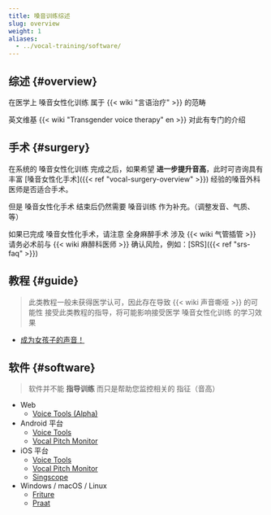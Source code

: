 ```yaml
---
title: 嗓音训练综述
slug: overview
weight: 1
aliases:
  - ../vocal-training/software/
---
```


## 综述 {#overview}

在医学上 嗓音女性化训练 属于 {{< wiki "言语治疗" >}} 的范畴

英文维基 {{< wiki "Transgender voice therapy" en >}} 对此有专门的介绍

## 手术 {#surgery}

在系统的 嗓音女性化训练 完成之后，如果希望 **进一步提升音高**，此时可咨询具有丰富 [嗓音女性化手术]({{< ref "vocal-surgery-overview" >}}) 经验的嗓音外科医师是否适合手术。

但是 嗓音女性化手术 结束后仍然需要 嗓音训练 作为补充。（调整发音、气质、等）

如果已完成 嗓音女性化手术，请注意 全身麻醉手术 涉及 {{< wiki 气管插管 >}} 请务必术前与 {{< wiki 麻醉科医师 >}} 确认风险，例如：[SRS]({{< ref "srs-faq" >}})

## 教程 {#guide}

> 此类教程一般未获得医学认可，因此存在导致 {{< wiki 声音嘶哑 >}} 的可能性
> 接受此类教程的指导，将可能影响接受医学 嗓音女性化训练 的学习效果

- [成为女孩子的声音！](https://vocal.mtf.wiki)

## 软件 {#software}

> 软件并不能 **指导训练** 而只是帮助您监控相关的 指征（音高）

- Web
  - [Voice Tools (Alpha)](https://voice.hydev.org/)
- Android 平台
  - [Voice Tools](https://play.google.com/store/apps/details?id=com.DevExtras.VoiceTools)
  - [Vocal Pitch Monitor](https://play.google.com/store/apps/details?id=com.tadaoyamaoka.vocalpitchmonitor)
- iOS 平台
  - [Voice Tools](https://apps.apple.com/app/id1447495900)
  - [Vocal Pitch Monitor](https://apps.apple.com/app/id842218231)
  - [Singscope](https://apps.apple.com/app/id944309175)
- Windows / macOS / Linux
  - [Friture](https://friture.org)
  - [Praat](https://www.fon.hum.uva.nl/praat)
